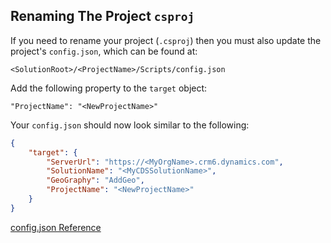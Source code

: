 ## Renaming The Project `csproj`

If you need to rename your project (`.csproj`) then you must also update the project's `config.json`, which can be found at:

```
<SolutionRoot>/<ProjectName>/Scripts/config.json
```

Add the following property to the `target` object:

`"ProjectName": "<NewProjectName>"`

Your `config.json` should now look similar to the following:

```json
{
    "target": {
        "ServerUrl": "https://<MyOrgName>.crm6.dynamics.com",
        "SolutionName": "<MyCDSSolutionName>",
        "GeoGraphy": "AddGeo",
        "ProjectName": "<NewProjectName>"
    }
}
```

[config.json Reference](/Files/Config.json.md)

